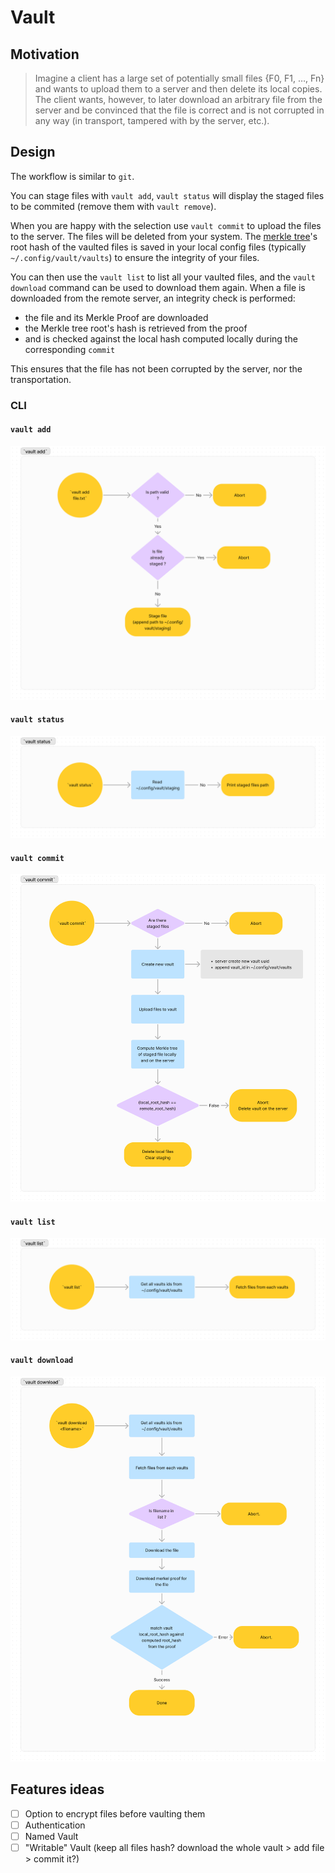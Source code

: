 # Vault

## Motivation

> Imagine a client has a large set of potentially small files {F0, F1, …, Fn}
> and wants to upload them to a server and then delete its local copies. The
> client wants, however, to later download an arbitrary file from the server and
> be convinced that the file is correct and is not corrupted in any way (in
> transport, tampered with by the server, etc.).

## Design

The workflow is similar to `git`.

You can stage files with `vault add`, `vault status` will display the staged
files to be commited (remove them with `vault remove`).

When you are happy with the selection use `vault commit` to upload the files to
the server. The files will be deleted from your system. The
[merkle tree](https://www.wikiwand.com/en/Merkle_tree)'s root hash of the
vaulted files is saved in your local config files (typically
`~/.config/vault/vaults`) to ensure the integrity of your files.

You can then use the `vault list` to list all your vaulted files, and the
`vault download` command can be used to download them again. When a file is
downloaded from the remote server, an integrity check is performed:

- the file and its Merkle Proof are downloaded
- the Merkle tree root's hash is retrieved from the proof
- and is checked against the local hash computed locally during the
  corresponding `commit`

This ensures that the file has not been corrupted by the server, nor the
transportation.

### CLI

#### `vault add`

![command: add](./.assets/add.png)

#### `vault status`

![command: status](./.assets/status.png)

#### `vault commit`

![command: commit](./.assets/commit.png)

#### `vault list`

![command: list](./.assets/list.png)

#### `vault download`

![command: download](./.assets/download.png)

## Features ideas

- [ ] Option to encrypt files before vaulting them
- [ ] Authentication
- [ ] Named Vault
- [ ] "Writable" Vault (keep all files hash? download the whole vault > add file
      > commit it?)
